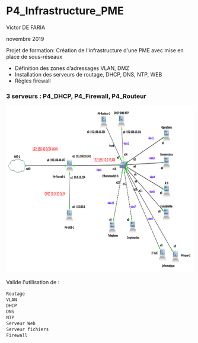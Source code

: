 # P4_Infrastructure_PME
Victor DE FARIA 

novembre 2019

Projet de formation: Création de l'infrastructure d'une PME avec mise en place de sous-réseaux

- Définition des zones d’adressages VLAN, DMZ
- Installation des serveurs de routage, DHCP, DNS, NTP, WEB
- Règles firewall

### 3 serveurs : P4_DHCP, P4_Firewall, P4_Routeur ###

<img src="schema_reseau.png" height="450" width="750" >

Valide l'utilisation de :

    Routage
    VLAN
    DHCP
    DNS
    NTP
    Serveur Web
    Serveur fichiers
    Firewall
